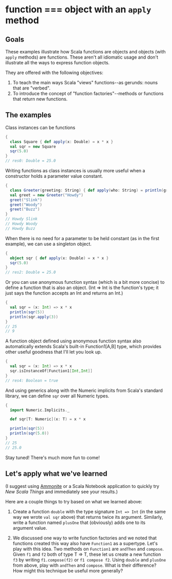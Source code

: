 # function === object with an `apply` method

## Goals

These examples illustrate how Scala functions are objects and objects (with `apply` methods) are functions.  These aren't all idiomatic usage and don't illustrate all the ways to express function objects.

They are offered with the following objectives:

1. To teach the main ways Scala "views" functions--as gerunds: nouns that are "verbed".
2. To introduce the concept of "function factories"--methods or functions that return new functions.

## The examples

Class instances can be functions

```scala
{
  class Square { def apply(x: Double) = x * x }
  val sqr = new Square
  sqr(5.0)
}
// res0: Double = 25.0
```

Writing functions as class instances is usually more useful when a constructor holds a parameter value constant.

```scala
{
  class Greeter(greeting: String) { def apply(who: String) = println(greeting + " " + who) }
  val greet = new Greeter("Howdy")
  greet("Slink")
  greet("Woody")
  greet("Buzz")
}
// Howdy Slink
// Howdy Woody
// Howdy Buzz
```

When there is no need for a parameter to be held constant (as in the first example), we can use a singleton object.

```scala
{
  object sqr { def apply(x: Double) = x * x }
  sqr(5.0)
}
// res2: Double = 25.0
```

Or you can use anonymous function syntax (which is a bit more concise) to define a function that is also an object.  (Int => Int is the function's type; it just says the function accepts an Int and returns an Int.)

```scala
{
  val sqr = (x: Int) => x * x
  println(sqr(5))
  println(sqr.apply(3))
}
// 25
// 9
```

A function object defined using anonymous function syntax also automatically extends Scala's built-in Function1[A,B] type, which provides other useful goodness that I'll let you look up.

```scala
{
  val sqr = (x: Int) => x * x
  sqr.isInstanceOf[Function1[Int,Int]]
}
// res4: Boolean = true
```

And using generics along with the Numeric implicits from Scala's standard library, we can define `sqr` over all Numeric types.

```scala
{
  import Numeric.Implicits._

  def sqr[T: Numeric](x: T) = x * x

  println(sqr(5))
  println(sqr(5.0))
}
// 25
// 25.0
```

Stay tuned!  There's much more fun to come!

## Let's apply what we've learned

(I suggest using [Ammonite](https://ammonite.io) or a Scala Notebook application to quickly try *New Scala Things* and immediately see your results.)

Here are a couple things to try based on what we learned above:

1. Create a function `double` with the type signature `Int => Int` (in the same way we wrote `val sqr` above) that returns twice its argument.  Similarly, write a function named `plusOne` that (obviously) adds one to its argument value.

2. We discussed one way to write function factories and we noted that functions created this way also have `Function1` as a supertype.  Let's play with this idea.  Two methods on `Function1` are `andThen` and `compose`.  Given `f1` and `f2` both of type T => T, these let us create a new function `f3` by writing `f1.compose(f2)` or `f1 compose f2`.  Using `double` and `plusOne` from above, play with `andThen` and `compose`.  What is their difference?  How might this technique be useful more generally?

